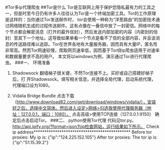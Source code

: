 #Tor多ip代理爬虫
##Tor是什么
Tor是互联网上用于保护您隐私最有力的工具之一，但是时至今日仍有许多人往往认为Tor是一个终端加密工具。Tor的工作原理是这样的：当你通过Tor发送邮件时， tor会使用一种称为“洋葱路由”的加密技术通过网络随机生成的过程传送邮件。这有点像在一叠信中放了一封密信。网络中的每个节点都会解密消息（打开的最外信封），然后发送内部加密的内容（内密封的信封）至其下一个地址。这导致如果单看一个节点是看不了信的全部内容，并且该消息的传送路径难以追踪。Tor在世界各地有大量服务器，因而具有大量IP，匿名性非常高。然而Tor网速较慢，爬取网页速率低，因而基于Tor绕ip爬虫适用于对速率和数据量要求不高的用户。
本文将以windows为例，演示通过Tor进行代理爬虫。
###一、	环境准备
1.	Shadowsock
翻墙梯子很关键，不然Tor连接不上。买好或自己搭建好梯子后，打
开Shadowsock。填写相关信息，并选择全局代理，启动系统代理，代理端口设为1080。

2.	Vidalia Bridge Bundle
点击下载（http://www.download82.com/get/download/windows/vidalia/），安装好之后，选择中文简体。然后进入设定>网络>勾选我使用代理服务器（地址：127.0.0.1，端口：1080）。
点击高级>使用TCP连接（127.0.0.1:9150）
确定后点击启动Tor。
###二、	python使用Tor代理
代码见tor.py。http://api.ipify.org/?format=json为ip检查网站，运行结果如下所示。
Check ip address*********************************************
Before tor proxies:
My ip is: {"ip":"124.225.152.105"}
After tor proxies:
The tor ip is: {"ip":"51.15.39.2"}
 
